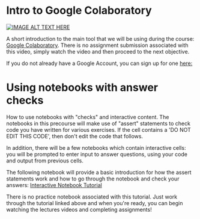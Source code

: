 # Intro to Google Colaboratory

[![IMAGE ALT TEXT HERE](https://www.youtube.com/vi/nU9ymnQupjQ/0.jpg)](https://www.youtube.com/watch?v=nU9ymnQupjQ)

A short introduction to the main tool that we will be using during the course: [Google Colaboratory](https://research.google.com/). 
There is no assignment submission associated with this video, simply watch the video and then proceed to the next objective.

If you do not already have a Google Account, you can sign up for one [here:](http://accounts.google.com/signup)


# Using notebooks with answer checks

How to use notebooks with "checks" and interactive content.
The notebooks in this precourse will make use of "assert" statements to check code you have written for various exercises. If the cell contains a 'DO NOT EDIT THIS CODE', then don't edit the code that follows.

In addition, there will be a few notebooks which contain interactive cells: you will be prompted to enter input to answer questions, using your code and output from previous cells.

The following notebook will provide a basic introduction for how the assert statements work and how to go through the notebook and check your answers: [Interactive Notebook Tutorial](https://colab.research.google.com/drive/134FEFIHeM-zyzY-hg-KMvdeEE4HNtJv4#scrollTo=yfHKguLkKvK6)

There is no practice notebook associated with this tutorial. Just work through the tutorial linked above and when you're ready, you can begin watching the lectures videos and completing assignments!

